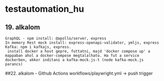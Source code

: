 # testautomation_hu
## 19. alkalom
    GraphQL - npm install: @apollo/server, express
    In memory Rest mock install: express-openapi-validator, ymljs, express
    Kafka: npm i kafkajs, express. 
     install docker a host gepre, futtatni, majd 'docker compose up' a mappaban ahol a docker-compose megtalalhato. Ha fut a service dockerben, akkor inditani a kafka-mock.js-t (node kafka-mock.js parancs) 

##22. alkalom - Github Actions
    workflows/playwright.yml -> push trigger